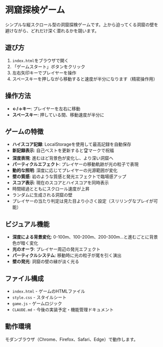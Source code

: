 # 洞窟探検ゲーム

シンプルな縦スクロール型の洞窟探検ゲームです。上から迫ってくる洞窟の壁を避けながら、どれだけ深く潜れるかを競います。

## 遊び方

1. `index.html`をブラウザで開く
2. 「ゲームスタート」ボタンをクリック
3. 左右矢印キーでプレイヤーを操作
4. スペースキーを押しながら移動すると速度が半分になります（精密操作用）

## 操作方法

- **←/→キー**: プレイヤーを左右に移動
- **スペースキー**: 押している間、移動速度が半分に

## ゲームの特徴

- **ハイスコア記録**: LocalStorageを使用して最高記録を自動保存
- **新記録表示**: 自己ベストを更新すると🏆マークで祝福
- **深度表現**: 進むほど背景色が変化し、より深い洞窟へ
- **パーティクルエフェクト**: プレイヤーの移動軌跡が光の粒子で表現
- **動的な照明**: 深度に応じてプレイヤーの光源範囲が変化
- **壁の質感**: 岩のような質感と発光エフェクトで臨場感アップ
- **スコア表示**: 現在のスコアとハイスコアを同時表示
- 時間経過とともにスクロール速度が上昇
- ランダムに生成される洞窟の壁
- プレイヤーの当たり判定は見た目より小さく設定（スリリングなプレイが可能）

## ビジュアル機能

- **深度による背景変化**: 0-100m、100-200m、200-300m...と進むごとに背景色が暗く変化
- **光のオーラ**: プレイヤー周辺の発光エフェクト
- **パーティクルシステム**: 移動時に光の粒子が尾を引く演出
- **壁の発光**: 洞窟の壁の縁が淡く光る

## ファイル構成

- `index.html` - ゲームのHTMLファイル
- `style.css` - スタイルシート
- `game.js` - ゲームロジック
- `CLAUDE.md` - 今後の実装予定・機能管理ドキュメント

## 動作環境

モダンブラウザ（Chrome、Firefox、Safari、Edge）で動作します。